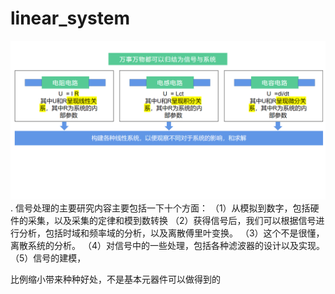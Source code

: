 # linear_system
![image](https://github.com/piliangliang/linear_system/blob/main/%E7%BA%BF%E6%80%A7%E7%B3%BB%E7%BB%9F%E7%9A%84%E9%87%8D%E8%A6%81%E6%80%A7.png).
信号处理的主要研究内容主要包括一下十个方面：
（1）从模拟到数字，包括硬件的采集，以及采集的定律和模到数转换
（2）获得信号后，我们可以根据信号进行分析，包括时域和频率域的分析，以及离散傅里叶变换。
（3）这个不是很懂，离散系统的分析。
（4）对信号中的一些处理，包括各种滤波器的设计以及实现。
（5）信号的建模，

比例缩小带来种种好处，不是基本元器件可以做得到的
